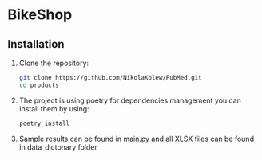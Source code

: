 # BikeShop

## Installation

1. Clone the repository:

    ```sh
    git clone https://github.com/NikolaKolew/PubMed.git
    cd products
    ```

2. The project is using poetry for dependencies management you can install them by using:

    ```sh
    poetry install
    ```
3. Sample results can be found in main.py and all XLSX files can be found in data_dictonary folder
